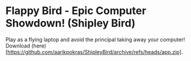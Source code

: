 # Flappy Bird - Epic Computer Showdown! (Shipley Bird)
Play as a flying laptop and avoid the principal taking away your computer!
Download (here)[https://github.com/aarikpokras/ShipleyBird/archive/refs/heads/app.zip].
